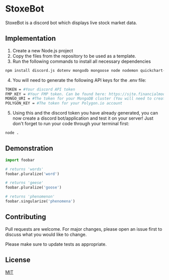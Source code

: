 # StoxeBot

StoxeBot is a discord bot which displays live stock market data.
## Implementation
1. Create a new Node.js project
2. Copy the files from the repository to be used as a template.
3. Run the following commands to install all necessary dependencies
```bash
npm install discord.js dotenv mongodb mongoose node nodemon quickchart-js
```
4. You will need to generate the following API keys for the .env file:
```bash
TOKEN = #Your discord API token
FMP_KEY = #Your FMP token. Can be found here: https://site.financialmodelingprep.com/developer/docs
MONGO_URI = #The token for your MongoDB cluster (You will need to create an account and a cluster first)
POLYGON_KEY = #The token for your Polygon.io account
```
5. Using this and the discord token you have already generated, you can now create a discord bot/application and test it on your server! Just don't forget to run your code through your terminal first:

```bash
node .
```

## Demonstration

```python
import foobar

# returns 'words'
foobar.pluralize('word')

# returns 'geese'
foobar.pluralize('goose')

# returns 'phenomenon'
foobar.singularize('phenomena')
```

## Contributing

Pull requests are welcome. For major changes, please open an issue first
to discuss what you would like to change.

Please make sure to update tests as appropriate.

## License

[MIT](https://choosealicense.com/licenses/mit/)
